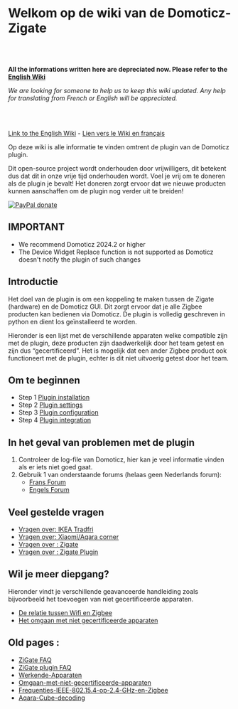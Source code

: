 # Welkom op de wiki van de Domoticz-Zigate

<br><br>

__All the informations written here are depreciated now. Please refer to the [English Wiki](../en-eng/Readme.md)__

*We are looking for someone to help us to keep this wiki updated. Any help for translating from French or English will be appreciated.*

<br><br>

[Link to the English Wiki](../en-eng/Readme.md) - [Lien vers le Wiki en français](../fr-fr/Readme.md)

Op deze wiki is alle informatie te vinden omtrent de plugin van de Domoticz plugin.

Dit open-source project wordt onderhouden door vrijwilligers, dit betekent dus dat dit in onze vrije tijd onderhouden wordt. Voel je vrij om te doneren als de plugin je bevalt! Het doneren zorgt ervoor dat we nieuwe producten kunnen aanschaffen om de plugin nog verder uit te breiden!

[![PayPal donate](https://camo.githubusercontent.com/d5d24e33e2f4b6fe53987419a21b203c03789a8f/68747470733a2f2f696d672e736869656c64732e696f2f62616467652f446f6e6174652d50617950616c2d677265656e2e737667)](https://paypal.me/pipiche)


## IMPORTANT

* We recommend Domoticz 2024.2 or higher
* The Device Widget Replace function is not supported as Domoticz doesn't notify the plugin of such changes


## Introductie

Het doel van de plugin is om een koppeling te maken tussen de Zigate (hardware) en de Domoticz GUI. Dit zorgt ervoor dat je alle Zigbee producten kan bedienen via Domoticz. De plugin is volledig geschreven in python en dient los geïnstalleerd te worden.

Hieronder is een lijst met de verschillende apparaten welke compatible zijn met de plugin, deze producten zijn daadwerkelijk door het team getest en zijn dus “gecertificeerd”. Het is mogelijk dat een ander Zigbee product ook functioneert met de plugin, echter is dit niet uitvoerig getest door het team.

## Om te beginnen

* Step 1 [Plugin installation](../en-eng/Plugin_Installation.md)
* Step 2 [Plugin settings](../en-eng/Plugin_Settings.md)
* Step 3 [Plugin configuration](../en-eng/Plugin_Configuration.md)
* Step 4 [Plugin integration](../en-eng/Plugin_Integration.md)


## In het geval van problemen met de plugin

1. Controleer de log-file van Domoticz, hier kan je veel informatie vinden als er iets niet goed gaat.
2. Gebruik 1 van onderstaande forums (helaas geen Nederlands forum):
   * [Frans Forum](https://easydomoticz.com/forum/viewforum.php?f=28)
   * [Engels Forum](https://www.domoticz.com/forum/viewforum.php?f=68)

## Veel gestelde vragen

* [Vragen over: IKEA Tradfri](../en-eng/Corner_Ikea-Tradfri.md)
* [Vragen over: Xiaomi/Aqara corner](../en-eng/Corner_AqaraOppleSwitchs.md)
* [Vragen over : Zigate](../en-eng/FAQ_ZiGate.md)
* [Vragen over : Zigate Plugin](../en-eng/Problem_FAQ.md)

## Wil je meer diepgang?

Hieronder vindt je verschillende geavanceerde handleiding zoals bijvoorbeeld het toevoegen van niet gecertificeerde apparaten.

* [De relatie tussen Wifi en Zigbee](../en-eng/Info_ZigBee-and-Wifi.md)
* [Het omgaan met niet gecertificeerde apparaten](../en-eng/Problem_Dealing-with-none-certified-device.md)


## Old pages :

* [ZiGate FAQ](Zigate-FAQ.md)
* [ZiGate plugin FAQ](Zigate-Plugin-FAQ.md)
* [Werkende-Apparaten](Werkende-Apparaten.md)
* [Omgaan-met-niet-gecertificeerde-apparaten](Omgaan-met-niet-gecertificeerde-apparaten.md)
* [Frequenties-IEEE-802.15.4-op-2.4-GHz-en-Zigbee](Frequenties-IEEE-802.15.4-op-2.4-GHz-en-Zigbee.md)
* [Aqara-Cube-decoding](Aqara-Cube-decoding.md)
